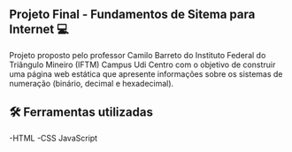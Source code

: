 ## Projeto Final - Fundamentos de Sitema para Internet 💻

Projeto proposto pelo professor Camilo Barreto do Instituto Federal do Triângulo Mineiro (IFTM) Campus Udi Centro com o objetivo de construir uma página web estática que apresente informações sobre os sistemas de numeração (binário, decimal e hexadecimal).

## 🛠 Ferramentas utilizadas

-HTML
-CSS
JavaScript
